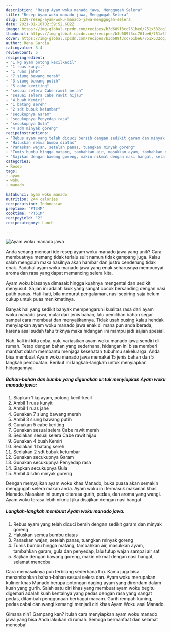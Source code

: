 ```yaml
---
description: "Resep Ayam woku manado jawa, Menggugah Selera"
title: "Resep Ayam woku manado jawa, Menggugah Selera"
slug: 1329-resep-ayam-woku-manado-jawa-menggugah-selera
date: 2021-01-10T02:59:52.602Z
image: https://img-global.cpcdn.com/recipes/b3d689f3cc761be6/751x532cq70/ayam-woku-manado-jawa-foto-resep-utama.jpg
thumbnail: https://img-global.cpcdn.com/recipes/b3d689f3cc761be6/751x532cq70/ayam-woku-manado-jawa-foto-resep-utama.jpg
cover: https://img-global.cpcdn.com/recipes/b3d689f3cc761be6/751x532cq70/ayam-woku-manado-jawa-foto-resep-utama.jpg
author: Rena Garcia
ratingvalue: 3.4
reviewcount: 5
recipeingredient:
- "1 kg ayam potong kecilkecil"
- "1 ruas kunyit"
- "1 ruas jahe"
- "7 siung bawang merah"
- "3 siung bawang putih"
- "5 cabe keriting"
- "sesuai selera Cabe rawit merah"
- "sesuai selera Cabe rawit hijau"
- "4 buah Kemiri"
- "1 batang sereh"
- "2 sdt bubuk ketumbar"
- "secukupnya Garam"
- "secukupnya Penyedap rasa"
- "secukupnya Gula"
- "4 sdm minyak goreng"
recipeinstructions:
- "Rebus ayam yang telah dicuci bersih dengan sedikit garam dan minyak goreng"
- "Haluskan semua bumbu diatas"
- "Panaskan wajan, setelah panas, tuangkan minyak goreng"
- "Tumis bumbu hingga matang, tambahkan air, masukkan ayam, tambahkan garam, gula dan penyedap, lalu tutup wajan sampai air sat"
- "Sajikan dengan bawang goreng, makin nikmat dengan nasi hangat, selamat mencoba"
categories:
- Resep
tags:
- ayam
- woku
- manado

katakunci: ayam woku manado 
nutrition: 244 calories
recipecuisine: Indonesian
preptime: "PT34M"
cooktime: "PT51M"
recipeyield: "2"
recipecategory: Lunch

---
```



![Ayam woku manado jawa](https://img-global.cpcdn.com/recipes/b3d689f3cc761be6/751x532cq70/ayam-woku-manado-jawa-foto-resep-utama.jpg)

Anda sedang mencari ide resep ayam woku manado jawa yang unik? Cara membuatnya memang tidak terlalu sulit namun tidak gampang juga. Kalau salah mengolah maka hasilnya akan hambar dan justru cenderung tidak enak. Padahal ayam woku manado jawa yang enak seharusnya mempunyai aroma dan rasa yang dapat memancing selera kita.

Ayam woku biasanya dimasak hingga kuahnya mengental dan sedikit menyusut. Sajian ini adalah lauk yang sangat cocok bersanding dengan nasi putih panas. Hati-hati, bila menurut pengalaman, nasi sepiring saja belum cukup untuk puas menikmatinya.

Banyak hal yang sedikit banyak mempengaruhi kualitas rasa dari ayam woku manado jawa, mulai dari jenis bahan, lalu pemilihan bahan segar sampai cara membuat dan menyajikannya. Tidak usah pusing kalau hendak menyiapkan ayam woku manado jawa enak di mana pun anda berada, karena asal sudah tahu triknya maka hidangan ini mampu jadi sajian spesial.


Nah, kali ini kita coba, yuk, variasikan ayam woku manado jawa sendiri di rumah. Tetap dengan bahan yang sederhana, hidangan ini bisa memberi manfaat dalam membantu menjaga kesehatan tubuhmu sekeluarga. Anda bisa membuat Ayam woku manado jawa memakai 15 jenis bahan dan 5 langkah pembuatan. Berikut ini langkah-langkah untuk menyiapkan hidangannya.

<!--inarticleads1-->

##### Bahan-bahan dan bumbu yang digunakan untuk menyiapkan Ayam woku manado jawa:

1. Siapkan 1 kg ayam, potong kecil-kecil
1. Ambil 1 ruas kunyit
1. Ambil 1 ruas jahe
1. Gunakan 7 siung bawang merah
1. Ambil 3 siung bawang putih
1. Gunakan 5 cabe keriting
1. Gunakan sesuai selera Cabe rawit merah
1. Sediakan sesuai selera Cabe rawit hijau
1. Gunakan 4 buah Kemiri
1. Sediakan 1 batang sereh
1. Sediakan 2 sdt bubuk ketumbar
1. Gunakan secukupnya Garam
1. Gunakan secukupnya Penyedap rasa
1. Siapkan secukupnya Gula
1. Ambil 4 sdm minyak goreng


Dengan menyajikan ayam woku khas Manado, buka puasa akan semakin menggugah selera makan anda. Ayam woku ini termasuk makanan khas Manado. Masakan ini punya citarasa gurih, pedas, dan aroma yang wangi. Ayam woku terasa lebih nikmat jika disajikan dengan nasi hangat. 

<!--inarticleads2-->

##### Langkah-langkah membuat Ayam woku manado jawa:

1. Rebus ayam yang telah dicuci bersih dengan sedikit garam dan minyak goreng
1. Haluskan semua bumbu diatas
1. Panaskan wajan, setelah panas, tuangkan minyak goreng
1. Tumis bumbu hingga matang, tambahkan air, masukkan ayam, tambahkan garam, gula dan penyedap, lalu tutup wajan sampai air sat
1. Sajikan dengan bawang goreng, makin nikmat dengan nasi hangat, selamat mencoba


Cara memasaknya pun terbilang sederhana lho. Kamu juga bisa menambahkan bahan-bahan sesuai selera dan. Ayam woku merupakan kuliner khas Manado berupa potongan daging ayam yang direndam dalam kuah yang gurih. Salah satu ciri khas yang membuat ayam woku begitu digemari adalah kuah kentalnya yang pedas dengan rasa yang sangat pedas, ditambah penggunaan berbagai macam. Gurih rempah kuning, pedas cabai dan wangi kemangi menjadi ciri khas Ayam Woku asal Manado. 

Gimana nih? Gampang kan? Itulah cara menyiapkan ayam woku manado jawa yang bisa Anda lakukan di rumah. Semoga bermanfaat dan selamat mencoba!
